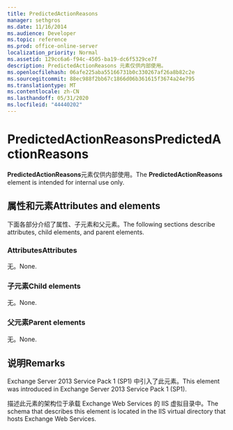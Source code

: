 ```yaml
---
title: PredictedActionReasons
manager: sethgros
ms.date: 11/16/2014
ms.audience: Developer
ms.topic: reference
ms.prod: office-online-server
localization_priority: Normal
ms.assetid: 129cc6a6-f94c-4505-ba19-dc6f5329ce7f
description: PredictedActionReasons 元素仅供内部使用。
ms.openlocfilehash: 06afe225aba55166731b0c330267af26a8b82c2e
ms.sourcegitcommit: 88ec988f2bb67c1866d06b361615f3674a24e795
ms.translationtype: MT
ms.contentlocale: zh-CN
ms.lasthandoff: 05/31/2020
ms.locfileid: "44440202"
---
```

# <a name="predictedactionreasons"></a><span data-ttu-id="55daa-103">PredictedActionReasons</span><span class="sxs-lookup"><span data-stu-id="55daa-103">PredictedActionReasons</span></span>

<span data-ttu-id="55daa-104">**PredictedActionReasons**元素仅供内部使用。</span><span class="sxs-lookup"><span data-stu-id="55daa-104">The **PredictedActionReasons** element is intended for internal use only.</span></span> 

## <a name="attributes-and-elements"></a><span data-ttu-id="55daa-105">属性和元素</span><span class="sxs-lookup"><span data-stu-id="55daa-105">Attributes and elements</span></span>

<span data-ttu-id="55daa-106">下面各部分介绍了属性、子元素和父元素。</span><span class="sxs-lookup"><span data-stu-id="55daa-106">The following sections describe attributes, child elements, and parent elements.</span></span>
  
### <a name="attributes"></a><span data-ttu-id="55daa-107">Attributes</span><span class="sxs-lookup"><span data-stu-id="55daa-107">Attributes</span></span>

<span data-ttu-id="55daa-108">无。</span><span class="sxs-lookup"><span data-stu-id="55daa-108">None.</span></span>
  
### <a name="child-elements"></a><span data-ttu-id="55daa-109">子元素</span><span class="sxs-lookup"><span data-stu-id="55daa-109">Child elements</span></span>

<span data-ttu-id="55daa-110">无。</span><span class="sxs-lookup"><span data-stu-id="55daa-110">None.</span></span>
  
### <a name="parent-elements"></a><span data-ttu-id="55daa-111">父元素</span><span class="sxs-lookup"><span data-stu-id="55daa-111">Parent elements</span></span>

<span data-ttu-id="55daa-112">无。</span><span class="sxs-lookup"><span data-stu-id="55daa-112">None.</span></span>
  
## <a name="remarks"></a><span data-ttu-id="55daa-113">说明</span><span class="sxs-lookup"><span data-stu-id="55daa-113">Remarks</span></span>

<span data-ttu-id="55daa-114">Exchange Server 2013 Service Pack 1 (SP1) 中引入了此元素。</span><span class="sxs-lookup"><span data-stu-id="55daa-114">This element was introduced in Exchange Server 2013 Service Pack 1 (SP1).</span></span>
  
<span data-ttu-id="55daa-115">描述此元素的架构位于承载 Exchange Web Services 的 IIS 虚拟目录中。</span><span class="sxs-lookup"><span data-stu-id="55daa-115">The schema that describes this element is located in the IIS virtual directory that hosts Exchange Web Services.</span></span>
  

